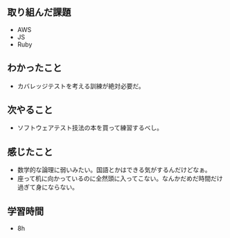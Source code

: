 ## 取り組んだ課題
- AWS
- JS
- Ruby

## わかったこと
- カバレッジテストを考える訓練が絶対必要だ。

## 次やること
- ソフトウェアテスト技法の本を買って練習するべし。

## 感じたこと
- 数学的な論理に弱いみたい。国語とかはできる気がするんだけどなぁ。
- 座って机に向かっているのに全然頭に入ってこない。なんかだめだ時間だけ過ぎて身にならない。

## 学習時間
- 8h
